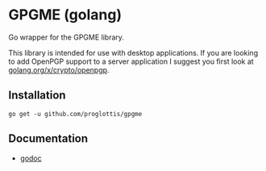 # GPGME (golang)

Go wrapper for the GPGME library.

This library is intended for use with desktop applications. If you are looking to add OpenPGP support to a server application I suggest you first look at [golang.org/x/crypto/openpgp](https://godoc.org/golang.org/x/crypto/openpgp).

## Installation

    go get -u github.com/proglottis/gpgme

## Documentation

* [godoc](https://godoc.org/github.com/proglottis/gpgme)
